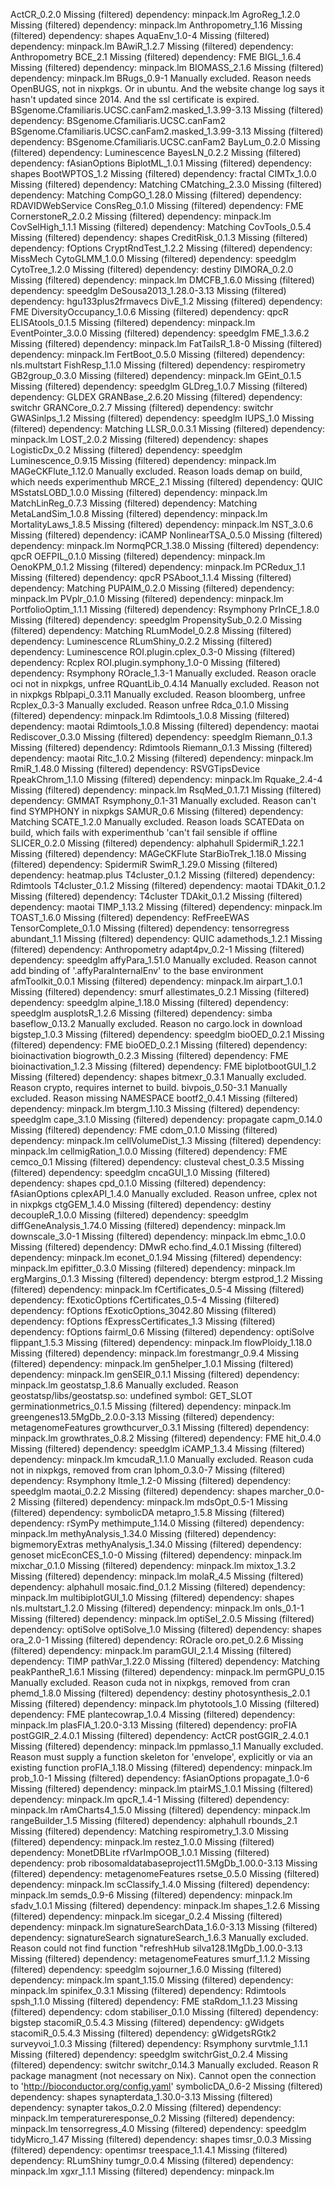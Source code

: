 ActCR_0.2.0	Missing (filtered) dependency: minpack.lm
AgroReg_1.2.0	Missing (filtered) dependency: minpack.lm
Anthropometry_1.16	Missing (filtered) dependency: shapes
AquaEnv_1.0-4	Missing (filtered) dependency: minpack.lm
BAwiR_1.2.7	Missing (filtered) dependency: Anthropometry
BCE_2.1	Missing (filtered) dependency: FME
BIGL_1.6.4	Missing (filtered) dependency: minpack.lm
BIOMASS_2.1.6	Missing (filtered) dependency: minpack.lm
BRugs_0.9-1	Manually excluded. Reason needs OpenBUGS, not in nixpkgs. Or in ubuntu. And the website change log says it hasn't updated since 2014. And the ssl certificate is expired.
BSgenome.Cfamiliaris.UCSC.canFam2.masked_1.3.99-3.13	Missing (filtered) dependency: BSgenome.Cfamiliaris.UCSC.canFam2
BSgenome.Cfamiliaris.UCSC.canFam2.masked_1.3.99-3.13	Missing (filtered) dependency: BSgenome.Cfamiliaris.UCSC.canFam2
BayLum_0.2.0	Missing (filtered) dependency: Luminescence
BayesLN_0.2.2	Missing (filtered) dependency: fAsianOptions
BiplotML_1.0.1	Missing (filtered) dependency: shapes
BootWPTOS_1.2	Missing (filtered) dependency: fractal
CIMTx_1.0.0	Missing (filtered) dependency: Matching
CMatching_2.3.0	Missing (filtered) dependency: Matching
CompGO_1.28.0	Missing (filtered) dependency: RDAVIDWebService
ConsReg_0.1.0	Missing (filtered) dependency: FME
CornerstoneR_2.0.2	Missing (filtered) dependency: minpack.lm
CovSelHigh_1.1.1	Missing (filtered) dependency: Matching
CovTools_0.5.4	Missing (filtered) dependency: shapes
CreditRisk_0.1.3	Missing (filtered) dependency: fOptions
CryptRndTest_1.2.2	Missing (filtered) dependency: MissMech
CytoGLMM_1.0.0	Missing (filtered) dependency: speedglm
CytoTree_1.2.0	Missing (filtered) dependency: destiny
DIMORA_0.2.0	Missing (filtered) dependency: minpack.lm
DMCFB_1.6.0	Missing (filtered) dependency: speedglm
DeSousa2013_1.28.0-3.13	Missing (filtered) dependency: hgu133plus2frmavecs
DivE_1.2	Missing (filtered) dependency: FME
DiversityOccupancy_1.0.6	Missing (filtered) dependency: qpcR
ELISAtools_0.1.5	Missing (filtered) dependency: minpack.lm
EventPointer_3.0.0	Missing (filtered) dependency: speedglm
FME_1.3.6.2	Missing (filtered) dependency: minpack.lm
FatTailsR_1.8-0	Missing (filtered) dependency: minpack.lm
FertBoot_0.5.0	Missing (filtered) dependency: nls.multstart
FishResp_1.1.0	Missing (filtered) dependency: respirometry
GB2group_0.3.0	Missing (filtered) dependency: minpack.lm
GEint_0.1.5	Missing (filtered) dependency: speedglm
GLDreg_1.0.7	Missing (filtered) dependency: GLDEX
GRANBase_2.6.20	Missing (filtered) dependency: switchr
GRANCore_0.2.7	Missing (filtered) dependency: switchr
GWASinlps_1.2	Missing (filtered) dependency: speedglm
IUPS_1.0	Missing (filtered) dependency: Matching
LLSR_0.0.3.1	Missing (filtered) dependency: minpack.lm
LOST_2.0.2	Missing (filtered) dependency: shapes
LogisticDx_0.2	Missing (filtered) dependency: speedglm
Luminescence_0.9.15	Missing (filtered) dependency: minpack.lm
MAGeCKFlute_1.12.0	Manually excluded. Reason loads demap on build, which needs experimenthub
MRCE_2.1	Missing (filtered) dependency: QUIC
MSstatsLOBD_1.0.0	Missing (filtered) dependency: minpack.lm
MatchLinReg_0.7.3	Missing (filtered) dependency: Matching
MetaLandSim_1.0.8	Missing (filtered) dependency: minpack.lm
MortalityLaws_1.8.5	Missing (filtered) dependency: minpack.lm
NST_3.0.6	Missing (filtered) dependency: iCAMP
NonlinearTSA_0.5.0	Missing (filtered) dependency: minpack.lm
NormqPCR_1.38.0	Missing (filtered) dependency: qpcR
OEFPIL_0.1.0	Missing (filtered) dependency: minpack.lm
OenoKPM_0.1.2	Missing (filtered) dependency: minpack.lm
PCRedux_1.1	Missing (filtered) dependency: qpcR
PSAboot_1.1.4	Missing (filtered) dependency: Matching
PUPAIM_0.2.0	Missing (filtered) dependency: minpack.lm
PVplr_0.1.0	Missing (filtered) dependency: minpack.lm
PortfolioOptim_1.1.1	Missing (filtered) dependency: Rsymphony
PrInCE_1.8.0	Missing (filtered) dependency: speedglm
PropensitySub_0.2.0	Missing (filtered) dependency: Matching
RLumModel_0.2.8	Missing (filtered) dependency: Luminescence
RLumShiny_0.2.2	Missing (filtered) dependency: Luminescence
ROI.plugin.cplex_0.3-0	Missing (filtered) dependency: Rcplex
ROI.plugin.symphony_1.0-0	Missing (filtered) dependency: Rsymphony
ROracle_1.3-1	Manually excluded. Reason oracle oci not in nixpkgs, unfree
RQuantLib_0.4.14	Manually excluded. Reason not in nixpkgs
Rblpapi_0.3.11	Manually excluded. Reason bloomberg, unfree
Rcplex_0.3-3	Manually excluded. Reason unfree
Rdca_0.1.0	Missing (filtered) dependency: minpack.lm
Rdimtools_1.0.8	Missing (filtered) dependency: maotai
Rdimtools_1.0.8	Missing (filtered) dependency: maotai
Rediscover_0.3.0	Missing (filtered) dependency: speedglm
Riemann_0.1.3	Missing (filtered) dependency: Rdimtools
Riemann_0.1.3	Missing (filtered) dependency: maotai
Ritc_1.0.2	Missing (filtered) dependency: minpack.lm
RmiR_1.48.0	Missing (filtered) dependency: RSVGTipsDevice
RpeakChrom_1.1.0	Missing (filtered) dependency: minpack.lm
Rquake_2.4-4	Missing (filtered) dependency: minpack.lm
RsqMed_0.1.7.1	Missing (filtered) dependency: GMMAT
Rsymphony_0.1-31	Manually excluded. Reason can't find SYMPHONY in nixpkgs
SAMUR_0.6	Missing (filtered) dependency: Matching
SCATE_1.2.0	Manually excluded. Reason loads SCATEData on build, which fails with experimenthub 'can't fail sensible if offline
SLICER_0.2.0	Missing (filtered) dependency: alphahull
SpidermiR_1.22.1	Missing (filtered) dependency: MAGeCKFlute
StarBioTrek_1.18.0	Missing (filtered) dependency: SpidermiR
SwimR_1.29.0	Missing (filtered) dependency: heatmap.plus
T4cluster_0.1.2	Missing (filtered) dependency: Rdimtools
T4cluster_0.1.2	Missing (filtered) dependency: maotai
TDAkit_0.1.2	Missing (filtered) dependency: T4cluster
TDAkit_0.1.2	Missing (filtered) dependency: maotai
TIMP_1.13.2	Missing (filtered) dependency: minpack.lm
TOAST_1.6.0	Missing (filtered) dependency: RefFreeEWAS
TensorComplete_0.1.0	Missing (filtered) dependency: tensorregress
abundant_1.1	Missing (filtered) dependency: QUIC
adamethods_1.2.1	Missing (filtered) dependency: Anthropometry
adapt4pv_0.2-1	Missing (filtered) dependency: speedglm
affyPara_1.51.0	Manually excluded. Reason cannot add binding of '.affyParaInternalEnv' to the base environment
afmToolkit_0.0.1	Missing (filtered) dependency: minpack.lm
airpart_1.0.1	Missing (filtered) dependency: smurf
allestimates_0.2.1	Missing (filtered) dependency: speedglm
alpine_1.18.0	Missing (filtered) dependency: speedglm
ausplotsR_1.2.6	Missing (filtered) dependency: simba
baseflow_0.13.2	Manually excluded. Reason no cargo.lock in download
bigstep_1.0.3	Missing (filtered) dependency: speedglm
bioOED_0.2.1	Missing (filtered) dependency: FME
bioOED_0.2.1	Missing (filtered) dependency: bioinactivation
biogrowth_0.2.3	Missing (filtered) dependency: FME
bioinactivation_1.2.3	Missing (filtered) dependency: FME
biplotbootGUI_1.2	Missing (filtered) dependency: shapes
bitmexr_0.3.1	Manually excluded. Reason crypto, requires internet to build. 
bivpois_0.50-3.1	Manually excluded. Reason missing NAMESPACE
bootf2_0.4.1	Missing (filtered) dependency: minpack.lm
btergm_1.10.3	Missing (filtered) dependency: speedglm
cape_3.1.0	Missing (filtered) dependency: propagate
capm_0.14.0	Missing (filtered) dependency: FME
cdom_0.1.0	Missing (filtered) dependency: minpack.lm
cellVolumeDist_1.3	Missing (filtered) dependency: minpack.lm
cellmigRation_1.0.0	Missing (filtered) dependency: FME
cemco_0.1	Missing (filtered) dependency: clusteval
chest_0.3.5	Missing (filtered) dependency: speedglm
cncaGUI_1.0	Missing (filtered) dependency: shapes
cpd_0.1.0	Missing (filtered) dependency: fAsianOptions
cplexAPI_1.4.0	Manually excluded. Reason unfree, cplex not in nixpkgs
ctgGEM_1.4.0	Missing (filtered) dependency: destiny
decoupleR_1.0.0	Missing (filtered) dependency: speedglm
diffGeneAnalysis_1.74.0	Missing (filtered) dependency: minpack.lm
downscale_3.0-1	Missing (filtered) dependency: minpack.lm
ebmc_1.0.0	Missing (filtered) dependency: DMwR
echo.find_4.0.1	Missing (filtered) dependency: minpack.lm
econet_0.1.94	Missing (filtered) dependency: minpack.lm
epifitter_0.3.0	Missing (filtered) dependency: minpack.lm
ergMargins_0.1.3	Missing (filtered) dependency: btergm
estprod_1.2	Missing (filtered) dependency: minpack.lm
fCertificates_0.5-4	Missing (filtered) dependency: fExoticOptions
fCertificates_0.5-4	Missing (filtered) dependency: fOptions
fExoticOptions_3042.80	Missing (filtered) dependency: fOptions
fExpressCertificates_1.3	Missing (filtered) dependency: fOptions
fairml_0.6	Missing (filtered) dependency: optiSolve
flippant_1.5.3	Missing (filtered) dependency: minpack.lm
flowPloidy_1.18.0	Missing (filtered) dependency: minpack.lm
forestmangr_0.9.4	Missing (filtered) dependency: minpack.lm
gen5helper_1.0.1	Missing (filtered) dependency: minpack.lm
genSEIR_0.1.1	Missing (filtered) dependency: minpack.lm
geostatsp_1.8.6	Manually excluded. Reason geostatsp/libs/geostatsp.so: undefined symbol: GET_SLOT
germinationmetrics_0.1.5	Missing (filtered) dependency: minpack.lm
greengenes13.5MgDb_2.0.0-3.13	Missing (filtered) dependency: metagenomeFeatures
growthcurver_0.3.1	Missing (filtered) dependency: minpack.lm
growthrates_0.8.2	Missing (filtered) dependency: FME
hit_0.4.0	Missing (filtered) dependency: speedglm
iCAMP_1.3.4	Missing (filtered) dependency: minpack.lm
kmcudaR_1.1.0	Manually excluded. Reason cuda not in nixpkgs, removed from cran
lphom_0.3.0-7	Missing (filtered) dependency: Rsymphony
ltmle_1.2-0	Missing (filtered) dependency: speedglm
maotai_0.2.2	Missing (filtered) dependency: shapes
marcher_0.0-2	Missing (filtered) dependency: minpack.lm
mdsOpt_0.5-1	Missing (filtered) dependency: symbolicDA
metapro_1.5.8	Missing (filtered) dependency: rSymPy
methimpute_1.14.0	Missing (filtered) dependency: minpack.lm
methyAnalysis_1.34.0	Missing (filtered) dependency: bigmemoryExtras
methyAnalysis_1.34.0	Missing (filtered) dependency: genoset
micEconCES_1.0-0	Missing (filtered) dependency: minpack.lm
mixchar_0.1.0	Missing (filtered) dependency: minpack.lm
mixtox_1.3.2	Missing (filtered) dependency: minpack.lm
molaR_4.5	Missing (filtered) dependency: alphahull
mosaic.find_0.1.2	Missing (filtered) dependency: minpack.lm
multibiplotGUI_1.0	Missing (filtered) dependency: shapes
nls.multstart_1.2.0	Missing (filtered) dependency: minpack.lm
onls_0.1-1	Missing (filtered) dependency: minpack.lm
optiSel_2.0.5	Missing (filtered) dependency: optiSolve
optiSolve_1.0	Missing (filtered) dependency: shapes
ora_2.0-1	Missing (filtered) dependency: ROracle
oro.pet_0.2.6	Missing (filtered) dependency: minpack.lm
paramGUI_2.1.4	Missing (filtered) dependency: TIMP
pathVar_1.22.0	Missing (filtered) dependency: Matching
peakPantheR_1.6.1	Missing (filtered) dependency: minpack.lm
permGPU_0.15	Manually excluded. Reason cuda not in nixpkgs, removed from cran
phemd_1.8.0	Missing (filtered) dependency: destiny
photosynthesis_2.0.1	Missing (filtered) dependency: minpack.lm
phytotools_1.0	Missing (filtered) dependency: FME
plantecowrap_1.0.4	Missing (filtered) dependency: minpack.lm
plasFIA_1.20.0-3.13	Missing (filtered) dependency: proFIA
postGGIR_2.4.0.1	Missing (filtered) dependency: ActCR
postGGIR_2.4.0.1	Missing (filtered) dependency: minpack.lm
ppmlasso_1.1	Manually excluded. Reason must supply a function skeleton for 'envelope', explicitly or via an existing function
proFIA_1.18.0	Missing (filtered) dependency: minpack.lm
prob_1.0-1	Missing (filtered) dependency: fAsianOptions
propagate_1.0-6	Missing (filtered) dependency: minpack.lm
ptairMS_1.0.1	Missing (filtered) dependency: minpack.lm
qpcR_1.4-1	Missing (filtered) dependency: minpack.lm
rAmCharts4_1.5.0	Missing (filtered) dependency: minpack.lm
rangeBuilder_1.5	Missing (filtered) dependency: alphahull
rbounds_2.1	Missing (filtered) dependency: Matching
respirometry_1.3.0	Missing (filtered) dependency: minpack.lm
restez_1.0.0	Missing (filtered) dependency: MonetDBLite
rfVarImpOOB_1.0.1	Missing (filtered) dependency: prob
ribosomaldatabaseproject11.5MgDb_1.00.0-3.13	Missing (filtered) dependency: metagenomeFeatures
rsetse_0.5.0	Missing (filtered) dependency: minpack.lm
scClassify_1.4.0	Missing (filtered) dependency: minpack.lm
semds_0.9-6	Missing (filtered) dependency: minpack.lm
sfadv_1.0.1	Missing (filtered) dependency: minpack.lm
shapes_1.2.6	Missing (filtered) dependency: minpack.lm
sicegar_0.2.4	Missing (filtered) dependency: minpack.lm
signatureSearchData_1.6.0-3.13	Missing (filtered) dependency: signatureSearch
signatureSearch_1.6.3	Manually excluded. Reason could not find function "refreshHub
silva128.1MgDb_1.00.0-3.13	Missing (filtered) dependency: metagenomeFeatures
smurf_1.1.2	Missing (filtered) dependency: speedglm
sojourner_1.6.0	Missing (filtered) dependency: minpack.lm
spant_1.15.0	Missing (filtered) dependency: minpack.lm
spinifex_0.3.1	Missing (filtered) dependency: Rdimtools
spsh_1.1.0	Missing (filtered) dependency: FME
staRdom_1.1.23	Missing (filtered) dependency: cdom
stabiliser_0.1.0	Missing (filtered) dependency: bigstep
stacomiR_0.5.4.3	Missing (filtered) dependency: gWidgets
stacomiR_0.5.4.3	Missing (filtered) dependency: gWidgetsRGtk2
surveyvoi_1.0.3	Missing (filtered) dependency: Rsymphony
survtmle_1.1.1	Missing (filtered) dependency: speedglm
switchrGist_0.2.4	Missing (filtered) dependency: switchr
switchr_0.14.3	Manually excluded. Reason R package managment (not necessary on Nix). Cannot open the connection to 'http://bioconductor.org/config.yaml'
symbolicDA_0.6-2	Missing (filtered) dependency: shapes
synapterdata_1.30.0-3.13	Missing (filtered) dependency: synapter
takos_0.2.0	Missing (filtered) dependency: minpack.lm
temperatureresponse_0.2	Missing (filtered) dependency: minpack.lm
tensorregress_4.0	Missing (filtered) dependency: speedglm
tidyMicro_1.47	Missing (filtered) dependency: shapes
timsr_0.0.3	Missing (filtered) dependency: opentimsr
treespace_1.1.4.1	Missing (filtered) dependency: RLumShiny
tumgr_0.0.4	Missing (filtered) dependency: minpack.lm
xgxr_1.1.1	Missing (filtered) dependency: minpack.lm